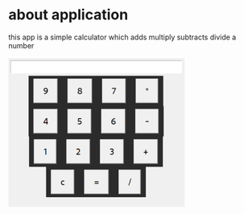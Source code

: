 # about application
<p>this app is a simple calculator which adds multiply subtracts divide a number </p>

<img src="screenshot.png" width="350" title="hover text">